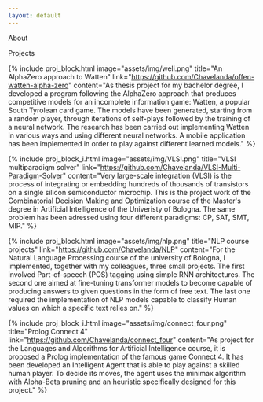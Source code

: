 ```yaml
---
layout: default
---
```


<a class="anchor" id="about"></a>
<p class="sect_title liner1">About</p>

<a class="anchor" id="projects"></a>
<p class="sect_title liner1">Projects</p>

{% include
  proj_block.html
  image="assets/img/weli.png"
  title="An AlphaZero approach to Watten"
  link="https://github.com/Chavelanda/offen-watten-alpha-zero"
  content="As thesis project for my bachelor degree, I developed a program following the AlphaZero approach that produces competitive models for an incomplete information game: Watten, a popular South Tyrolean card game. The models have been generated, starting from a random player, through iterations of self-plays followed by the training of a neural network. The research has been carried out implementing Watten in various ways and using different neural networks. A mobile application has been implemented in order to play against different learned models." %}

{% include
  proj_block_i.html
  image="assets/img/VLSI.png"
  title="VLSI multiparadigm solver"
  link="https://github.com/Chavelanda/VLSI-Multi-Paradigm-Solver"
  content="Very large-scale integration (VLSI) is the process of integrating or embedding hundreds of thousands of transistors on a single silicon semiconductor microchip. This is the project work of the Combinatorial Decision Making and Optimization course of the Master's degree in Artificial Intelligence of the Univeristy of Bologna. The same problem has been adressed using four different paradigms: CP, SAT, SMT, MIP." %}

{% include
  proj_block.html
  image="assets/img/nlp.png"
  title="NLP course projects"
  link="https://github.com/Chavelanda/NLP"
  content="For the Natural Language Processing course of the university of Bologna, I implemented, together with my colleagues, three small projects. The first involved Part-of-speech (POS) tagging using simple RNN architectures. The second one aimed at fine-tuning transformer models to become capable of producing answers to given questions in the form of free text. The last one required the implementation of NLP models capable to classify Human values on which a specific text relies on." %}

{% include
  proj_block_i.html
  image="assets/img/connect_four.png"
  title="Prolog Connect 4"
  link="https://github.com/Chavelanda/connect_four"
  content="As project for the Languages and Algorithms for Artificial Intelligence course, it is proposed a Prolog implementation of the famous game Connect 4. It has been developed an Intelligent Agent that is able to play against a skilled human player. To decide its moves, the agent uses the minimax algorithm with Alpha-Beta pruning and an heuristic specifically designed for this project." %}

  <!-- color='#606c71' -->
  <!-- color_text='#ffffff' -->
